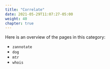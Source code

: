 ```yaml
---
title: "Correlate"
date: 2021-05-29T11:07:27-05:00
weight: 40
chapter: true
---
```


Here is an overview of the pages in this category:

<!-- {{% children description="true" %}} -->

- `zannotate`
- `dog`
- `mtr`
- `whois`